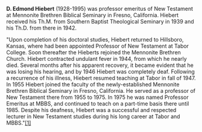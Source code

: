 **D. Edmond Hiebert** (1928-1995) was professor emeritus of New
Testament at Mennonite Brethren Biblical Seminary in Fresno,
California. Hiebert received his Th.M. from Southern Baptist
Theological Seminary in 1939 and his Th.D. from there in 1942.

"Upon completion of his doctoral studies, Hiebert returned to
Hillsboro, Kansas, where had been appointed Professor of New
Testament at Tabor College. Soon thereafter the Hieberts rejoined
the Mennonite Brethren Church. Hiebert contracted undulant fever in
1944, from which he nearly died. Several months after his apparent
recovery, it became evident that he was losing his hearing, and by
1946 Hiebert was completely deaf. Following a recurrence of his
illness, Hiebert resumed teaching at Tabor in fall of 1947. In 1955
Hiebert joined the faculty of the newly-established Mennonite
Brethren Biblical Seminary in Fresno, California. He served as a
professor of New Testament there from 1955 to 1975. In 1975 he was
named Professor Emeritus at MBBS, and continued to teach on a
part-time basis there until 1985. Despite his deafness, Hiebert was
a successful and respected lecturer in New Testament studies during
his long career at Tabor and
MBBS."[[1]](http://www.oac.cdlib.org/findaid/ark:/13030/tf8m3nb2q1)




